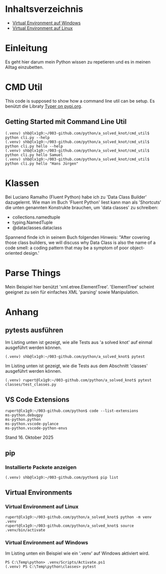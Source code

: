# Inhaltsverzeichnis

- [Virtual Environment auf Windows](#virtual-Environment-auf-Windows)
- [Virtual Environment auf Linux](#virtual-Environment-auf-Linux)



# Einleitung

Es geht hier darum mein Python wissen zu repetieren und es in meinen Alltag einzubetten.

# CMD Util

This code is supposed to show how a command line util can be setup. Es benützt die Libraty [Typer on pypi.org](https://pypi.org/project/typer).

## Getting Started mit Command Line Util

    (.venv) shb@lx1g9:~/003-github.com/python/a_solved_knot/cmd_util$ python cli.py --help
    (.venv) shb@lx1g9:~/003-github.com/python/a_solved_knot/cmd_util$ python cli.py hello --help
    (.venv) shb@lx1g9:~/003-github.com/python/a_solved_knot/cmd_util$ python cli.py hello Samuel
    (.venv) shb@lx1g9:~/003-github.com/python/a_solved_knot/cmd_util$ python cli.py hello "Hans Jürgen"

# Klassen

Bei Luciano Ramalho (Fluent Python) habe ich zu 'Data Class Builder' dazugelernt. Wie man im Buch 'Fluent Python' liest kann man als 'Shortcuts' die unten genannten Konstrukte brauchen, um 'data classes' zu schreiben:

- collections.namedtuple
- typing.NamedTuple
- @dataclasses.dataclass

Spannend finde ich in seinem Buch folgenden Hinweis: "After covering those class builders, we will discuss why Data Class is also the name of a code smell: a coding pattern that may be a symptom of poor object-oriented design.'

# Parse Things

Mein Beispiel hier benützt 'xml.etree.ElementTree'. 'ElementTree' scheint geeignet zu sein für einfaches XML 'parsing' sowie Manipulation.

# Anhang

## pytests ausführen

Im Listing unten ist gezeigt, wie alle Tests aus 'a solved knot' auf einmal ausgeführt werden können.

    (.venv) shb@lx1g9:~/003-github.com/python/a_solved_knot$ pytest

Im Listing unten ist gezeigt, wie die Tests aus dem Abschnitt 'classes' ausgeführt werden können.

    (.venv) rupert@lx1g9:~/003-github.com/python/a_solved_knot$ pytest classes/test_classes.py

## VS Code Extensions

    rupert@lx1g9:~/003-github.com/python$ code --list-extensions
    ms-python.debugpy
    ms-python.python
    ms-python.vscode-pylance
    ms-python.vscode-python-envs

Stand 16. Oktober 2025

## pip

### Installierte Packete anzeigen

    (.venv) shb@lx1g9:~/003-github.com/python$ pip list

## Virtual Environments

### Virtual Environment auf Linux

    rupert@lx1g9:~/003-github.com/python/a_solved_knot$ python -m venv .venv
    rupert@lx1g9:~/003-github.com/python/a_solved_knot$ source .venv/bin/activate

### Virtual Environment auf Windows

Im Listing unten ein Beispiel wie ein '.venv' auf Windows aktiviert wird.

    PS C:\Temp\python> .venv/Scripts/Activate.ps1
    (.venv) PS C:\Temp\python\classes> pytest


